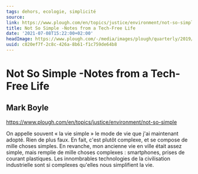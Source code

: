 ```yaml
---
tags: dehors, ecologie, simplicité
source:
link: https://www.plough.com/en/topics/justice/environment/not-so-simple
title: Not So Simple -Notes from a Tech-Free Life
date: '2021-07-08T15:22:00+02:00'
headImage: https://www.plough.com/-/media/images/plough/quarterly/2019/21summercapitalism/21boyle/q21boyle268social.jpg?la=en
uuid: c820ef7f-2c8c-426a-8b61-f1c759de64b8
---
```


# Not So Simple -Notes from a Tech-Free Life
## Mark Boyle
https://www.plough.com/en/topics/justice/environment/not-so-simple

On appelle souvent  « la vie simple » le mode de vie que j'ai maintenant adopté. Rien de plus faux. En fait, c'est plutôt complexe, et se compose de mille choses simples. En revanche, mon ancienne vie en ville était assez simple, mais remplie de mille choses complexes : smartphones, prises de courant plastiques. Les innombrables technologies de la civilisation industrielle sont si complexes qu'elles nous simplifient la vie.
